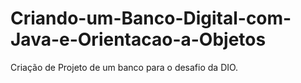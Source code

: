 # Criando-um-Banco-Digital-com-Java-e-Orientacao-a-Objetos
Criação de Projeto de um banco para o desafio da DIO.
